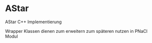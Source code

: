 AStar
=====

AStar C++ Implementierung

Wrapper Klassen dienen zum erweitern zum späteren nutzen in PNaCl Modul
